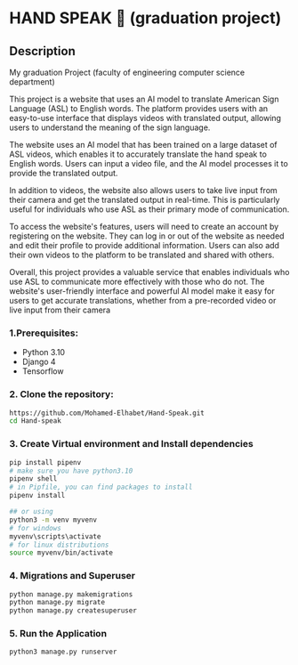 # HAND SPEAK 👋️ (graduation project)

## Description

My graduation Project (faculty of engineering computer science department)

This project is a website that uses an AI model to translate American Sign Language
(ASL) to English words. The platform provides users with an easy-to-use interface that
displays videos with translated output, allowing users to understand the meaning of the
sign language.

The website uses an AI model that has been trained on a large dataset of ASL videos,
which enables it to accurately translate the hand speak to English words. Users can input
a video file, and the AI model processes it to provide the translated output.

In addition to videos, the website also allows users to take live input from their camera
and get the translated output in real-time. This is particularly useful for individuals who use ASL as their primary mode of communication.

To access the website's features, users will need to create an account by registering on
the website. They can log in or out of the website as needed and edit their profile to
provide additional information. Users can also add their own videos to the platform to be
translated and shared with others.

Overall, this project provides a valuable service that enables individuals who use ASL to
communicate more effectively with those who do not. 
The website's user-friendly interface and powerful AI model make it easy for users to get accurate translations, whether from a pre-recorded video or live input from their camera

### 1.Prerequisites:

- Python 3.10
- Django 4
- Tensorflow


### 2. Clone the repository:

```bash
https://github.com/Mohamed-Elhabet/Hand-Speak.git
cd Hand-speak
```
### 3. Create Virtual environment and Install dependencies

```bash
pip install pipenv
# make sure you have python3.10
pipenv shell
# in Pipfile, you can find packages to install 
pipenv install 

## or using 
python3 -m venv myvenv
# for windows 
myvenv\scripts\activate
# for linux distributions 
source myvenv/bin/activate

```

### 4. Migrations and Superuser

```bash
python manage.py makemigrations
python manage.py migrate
python manage.py createsuperuser
```

### 5. Run the Application

```bash
python3 manage.py runserver
```